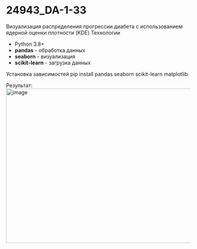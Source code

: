 # 24943_DA-1-33
Визуализация распределения прогрессии диабета с использованием ядерной оценки плотности (KDE)
 Технологии

- Python 3.8+
- **pandas** - обработка данных
- **seaborn** - визуализация
- **scikit-learn** - загрузка данных

Установка зависимостей
pip install pandas seaborn scikit-learn matplotlib

Результат:
<img width="604" height="422" alt="image" src="https://github.com/user-attachments/assets/a753089c-ad90-48a9-9e81-5031ce5a588e" />
